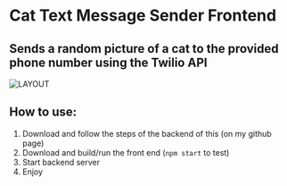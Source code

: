 # Cat Text Message Sender Frontend
## Sends a random picture of a cat to the provided phone number using the **Twilio API**

![LAYOUT](https://file.coffee/u/LvyvM9NHrRCemdKENLABi.gif)

## How to use:
1. Download and follow the steps of the backend of this (on my github page)
2. Download and build/run the front end (```npm start``` to test)
3. Start backend server
4. Enjoy
